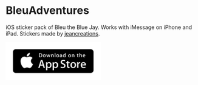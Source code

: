 # BleuAdventures
iOS sticker pack of Bleu the Blue Jay. Works with iMessage on iPhone and iPad. Stickers made by [jeancreations](https://instagram.com/jeancreations/).

<p align="left"><a href="https://itunes.apple.com/"><img src="app-store.png" width="250" /></a></p>
